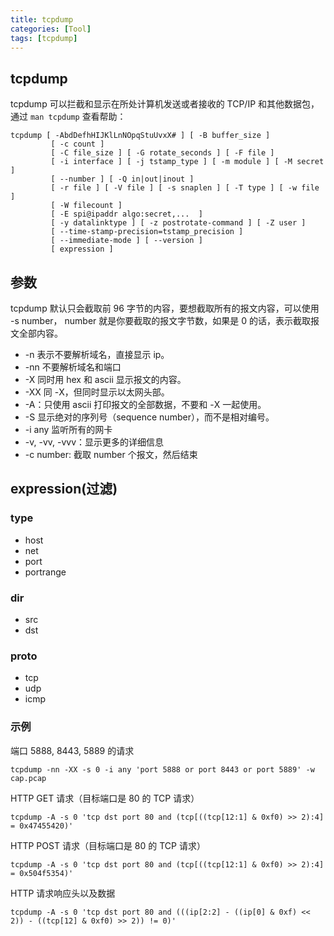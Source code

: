 ```yaml
---
title: tcpdump
categories: [Tool]
tags: [tcpdump]
---
```


## tcpdump

tcpdump 可以拦截和显示在所处计算机发送或者接收的 TCP/IP 和其他数据包，通过 `man tcpdump` 查看帮助：

    tcpdump [ -AbdDefhHIJKlLnNOpqStuUvxX# ] [ -B buffer_size ]
             [ -c count ]
             [ -C file_size ] [ -G rotate_seconds ] [ -F file ]
             [ -i interface ] [ -j tstamp_type ] [ -m module ] [ -M secret ]
             [ --number ] [ -Q in|out|inout ]
             [ -r file ] [ -V file ] [ -s snaplen ] [ -T type ] [ -w file ]
             [ -W filecount ]
             [ -E spi@ipaddr algo:secret,...  ]
             [ -y datalinktype ] [ -z postrotate-command ] [ -Z user ]
             [ --time-stamp-precision=tstamp_precision ]
             [ --immediate-mode ] [ --version ]
             [ expression ]

## 参数

tcpdump 默认只会截取前 96 字节的内容，要想截取所有的报文内容，可以使用 -s number， number 就是你要截取的报文字节数，如果是 0 的话，表示截取报文全部内容。

* -n 表示不要解析域名，直接显示 ip。
* -nn 不要解析域名和端口
* -X 同时用 hex 和 ascii 显示报文的内容。
* -XX 同 -X，但同时显示以太网头部。
* -A：只使用 ascii 打印报文的全部数据，不要和 -X 一起使用。
* -S 显示绝对的序列号（sequence number），而不是相对编号。
* -i any 监听所有的网卡
* -v, -vv, -vvv：显示更多的详细信息
* -c number: 截取 number 个报文，然后结束

## expression(过滤)

### type

* host
* net
* port
* portrange

### dir

* src
* dst

### proto

* tcp
* udp
* icmp

### 示例

端口 5888, 8443, 5889 的请求

    tcpdump -nn -XX -s 0 -i any 'port 5888 or port 8443 or port 5889' -w cap.pcap

HTTP GET 请求（目标端口是 80 的 TCP 请求）

    tcpdump -A -s 0 'tcp dst port 80 and (tcp[((tcp[12:1] & 0xf0) >> 2):4] = 0x47455420)'

HTTP POST 请求（目标端口是 80 的 TCP 请求）

    tcpdump -A -s 0 'tcp dst port 80 and (tcp[((tcp[12:1] & 0xf0) >> 2):4] = 0x504f5354)'

HTTP 请求响应头以及数据

    tcpdump -A -s 0 'tcp dst port 80 and (((ip[2:2] - ((ip[0] & 0xf) << 2)) - ((tcp[12] & 0xf0) >> 2)) != 0)'
